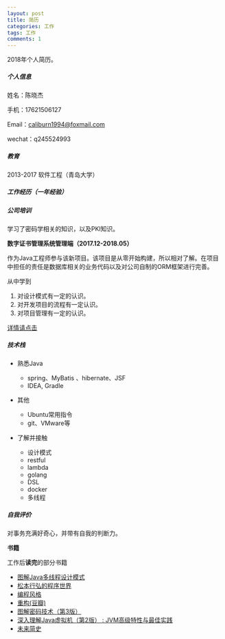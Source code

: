 ```yaml
---
layout: post
title: 简历
categories: 工作 
tags: 工作
comments: 1
---
```




2018年个人简历。



##### **个人信息**

姓名：陈晓杰

手机：17621506127

Email：caliburn1994@foxmail.com

wechat：q245524993



##### **教育**

2013-2017  软件工程（青岛大学）



##### **工作经历（一年经验）**

##### **公司培训**

学习了密码学相关的知识，以及PKI知识。



**数字证书管理系统管理端（2017.12-2018.05）**

作为Java工程师参与该新项目。该项目是从零开始构建，所以相对了解。在项目中担任的责任是数据库相关的业务代码以及对公司自制的ORM框架进行完善。

从中学到

1. 对设计模式有一定的认识。
2. 对开发项目的流程有一定认识。
3. 对项目管理有一定的认识。



[详情请点击](https://caliburn1994.github.io/2018/07/26/%E6%A0%BC%E5%B0%94%E5%B7%A5%E4%BD%9C%E7%BB%8F%E5%8E%86)



##### **技术栈**



- 熟悉Java
  - spring、MyBatis 、hibernate、JSF
  - IDEA, Gradle
- 其他
  - Ubuntu常用指令
  - git、VMware等





- 了解并接触
  - 设计模式
  - restful
  - lambda
  - golang
  - DSL
  - docker
  - 多线程



##### **自我评价**

对事务充满好奇心，并带有自我的判断力。



**书籍**

工作后**读完**的部分书籍

- [图解Java多线程设计模式](https://book.douban.com/subject/27116724/)
- [松本行弘的程序世界](https://book.douban.com/subject/6756090/)
- [编程风格](https://book.douban.com/subject/27102599/)
- [重构(豆瓣)](https://book.douban.com/subject/26575459/)
- [图解密码技术（第3版）](https://book.douban.com/subject/26822106/)
- [深入理解Java虚拟机（第2版） : JVM高级特性与最佳实践](https://book.douban.com/subject/24722612/) 
- [未来简史](https://book.douban.com/subject/26943161/)

